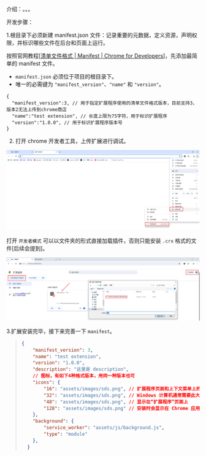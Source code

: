 介绍：。。。

开发步骤：

1.根目录下必须新建 manifest.json 文件：记录重要的元数据，定义资源，声明权限，并标识哪些文件在后台和页面上运行。

按照官网教程[[清单文件格式  |  Manifest  |  Chrome for Developers](https://developer.chrome.com/docs/extensions/reference/manifest?hl=zh-cn#minimal-manifest)]，先添加最简单的 manifest 文件。

* `manifest.json` 必须位于项目的根目录下。
* 唯一的必需键为 `"manifest_version"`、`"name"` 和 `"version"`。

```
{
  "manifest_version":3, // 用于指定扩展程序使用的清单文件格式版本，目前支持3，版本2无法上传到chrome商店
  "name":"test extension", // 长度上限为75字符，用于标识扩展程序
  "version":"1.0.0", // 用于标识扩展程序版本号
}
```

2. 打开 chrome 开发者工具，上传扩展进行调试。

![1723702115358](image/README/1723702115358.png)

打开 `开发者模式` 可以以文件夹的形式直接加载插件，否则只能安装 `.crx` 格式的文件[后续会提到]。

![1723703354478](image/README/1723703354478.png)

3.扩展安装完毕，接下来完善一下 `manifest`。

> ```json
> {
>     "manifest_version": 3,
>     "name": "test extension",
>     "version": "1.0.0",
>     "description": "这里是 description",
>     // 图标，有如下4种格式版本，用同一种版本也可
>     "icons": {
>         "16": "assets/images/sds.png", // 扩展程序页面和上下文菜单上的网站图标
>         "32": "assets/images/sds.png", // Windows 计算机通常需要此大小
>         "48": "assets/images/sds.png", // 显示在“扩展程序”页面上
>         "128": "assets/images/sds.png" // 安装时会显示在 Chrome 应用商店中
>     },
>     "background": {
>         "service_worker": "assets/js/background.js",
>         "type": "module"
>     },
>   }
> ```
